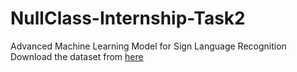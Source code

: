 # NullClass-Internship-Task2
Advanced Machine Learning Model for  Sign Language Recognition
Download the dataset from [here](https://www.kaggle.com/datasets/vaishnaviasonawane/indian-sign-language-dataset)
